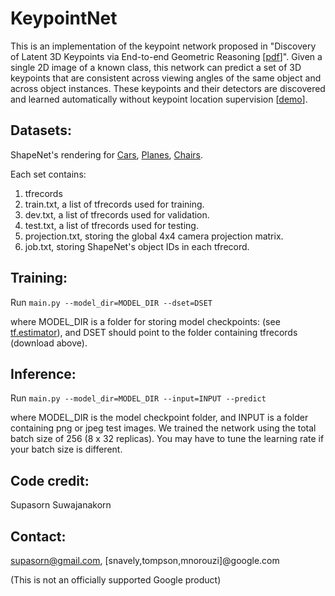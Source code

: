 # KeypointNet
This is an implementation of the keypoint network proposed in "Discovery of
Latent 3D Keypoints via End-to-end Geometric Reasoning
[[pdf](https://arxiv.org/pdf/1807.03146.pdf)]". Given a single 2D image of a
known class, this network can predict a set of 3D keypoints that are consistent
across viewing angles of the same object and across object instances. These
keypoints and their detectors are discovered and learned automatically without
keypoint location supervision [[demo](https://keypointnet.github.io)].

## Datasets:
  ShapeNet's rendering for 
  [Cars](https://storage.googleapis.com/discovery-3dkeypoints-data/cars_with_keypoints.zip),
  [Planes](https://storage.googleapis.com/discovery-3dkeypoints-data/planes_with_keypoints.zip),
  [Chairs](https://storage.googleapis.com/discovery-3dkeypoints-data/chairs_with_keypoints.zip).

  Each set contains:
1. tfrecords
2. train.txt, a list of tfrecords used for training.
2. dev.txt, a list of tfrecords used for validation.
3. test.txt, a list of tfrecords used for testing.
4. projection.txt, storing the global 4x4 camera projection matrix.
5. job.txt, storing ShapeNet's object IDs in each tfrecord.
  
## Training:
  Run `main.py --model_dir=MODEL_DIR --dset=DSET`

  where MODEL_DIR is a folder for storing model checkpoints: (see [tf.estimator](https://www.tensorflow.org/api_docs/python/tf/estimator/Estimator)), and DSET should point to the folder containing tfrecords (download above).

## Inference:
  Run `main.py --model_dir=MODEL_DIR --input=INPUT --predict`

  where MODEL_DIR is the model checkpoint folder, and INPUT is a folder containing png or jpeg test images.
  We trained the network using the total batch size of 256 (8 x 32 replicas). You may have to tune the learning rate if your batch size is different. 

## Code credit:
  Supasorn Suwajanakorn

## Contact:
  supasorn@gmail.com, [snavely,tompson,mnorouzi]@google.com


(This is not an officially supported Google product)
